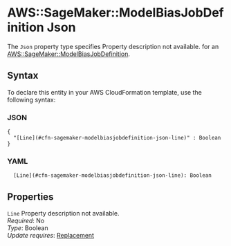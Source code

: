 # AWS::SageMaker::ModelBiasJobDefinition Json<a name="aws-properties-sagemaker-modelbiasjobdefinition-json"></a>

<a name="aws-properties-sagemaker-modelbiasjobdefinition-json-description"></a>The `Json` property type specifies Property description not available\. for an [AWS::SageMaker::ModelBiasJobDefinition](aws-resource-sagemaker-modelbiasjobdefinition.md)\.

## Syntax<a name="aws-properties-sagemaker-modelbiasjobdefinition-json-syntax"></a>

To declare this entity in your AWS CloudFormation template, use the following syntax:

### JSON<a name="aws-properties-sagemaker-modelbiasjobdefinition-json-syntax.json"></a>

```
{
  "[Line](#cfn-sagemaker-modelbiasjobdefinition-json-line)" : Boolean
}
```

### YAML<a name="aws-properties-sagemaker-modelbiasjobdefinition-json-syntax.yaml"></a>

```
  [Line](#cfn-sagemaker-modelbiasjobdefinition-json-line): Boolean
```

## Properties<a name="aws-properties-sagemaker-modelbiasjobdefinition-json-properties"></a>

`Line`  <a name="cfn-sagemaker-modelbiasjobdefinition-json-line"></a>
Property description not available\.  
*Required*: No  
*Type*: Boolean  
*Update requires*: [Replacement](https://docs.aws.amazon.com/AWSCloudFormation/latest/UserGuide/using-cfn-updating-stacks-update-behaviors.html#update-replacement)